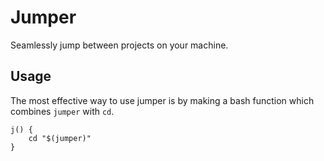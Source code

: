 # Jumper

Seamlessly jump between projects on your machine.

## Usage

The most effective way to use jumper is by making a bash function which combines
`jumper` with `cd`.

```shell
j() {
    cd "$(jumper)"
}
```
